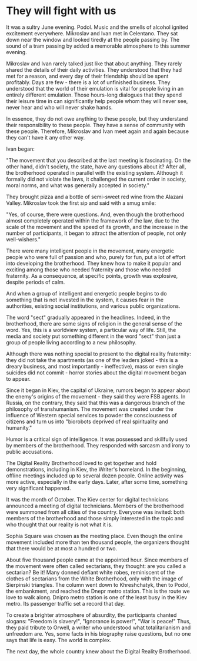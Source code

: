 # They will fight with us

It was a sultry June evening. Podol. Music and the smells of alcohol ignited excitement everywhere. Mikroslav and Ivan met in Celentano. They sat down near the window and looked tiredly at the people passing by. The sound of a tram passing by added a memorable atmosphere to this summer evening.

Mikroslav and Ivan rarely talked just like that about anything. They rarely shared the details of their daily activities. They understood that they had met for a reason, and every day of their friendship should be spent profitably. Days are few - there is a lot of unfinished business. They understood that the world of their emulation is vital for people living in an entirely different emulation. Those hours-long dialogues that they spend their leisure time in can significantly help people whom they will never see, never hear and who will never shake hands.

In essence, they do not owe anything to these people, but they understand their responsibility to these people. They have a sense of community with these people. Therefore, Mikroslav and Ivan meet again and again because they can't have it any other way.

Ivan began:

"The movement that you described at the last meeting is fascinating. On the other hand, didn't society, the state, have any questions about it? After all, the brotherhood operated in parallel with the existing system. Although it formally did not violate the laws, it challenged the current order in society, moral norms, and what was generally accepted in society."

They brought pizza and a bottle of semi-sweet red wine from the Alazani Valley. Mikroslav took the first sip and said with a smug smile:

"Yes, of course, there were questions. And, even though the brotherhood almost completely operated within the framework of the law, due to the scale of the movement and the speed of its growth, and the increase in the number of participants, it began to attract the attention of people, not only well-wishers."

There were many intelligent people in the movement, many energetic people who were full of passion and who, purely for fun, put a lot of effort into developing the brotherhood. They knew how to make it popular and exciting among those who needed fraternity and those who needed fraternity. As a consequence, at specific points, growth was explosive, despite periods of calm.

And when a group of intelligent and energetic people begins to do something that is not invested in the system, it causes fear in the authorities, existing social institutions, and various public organizations.

The word "sect" gradually appeared in the headlines. Indeed, in the brotherhood, there are some signs of religion in the general sense of the word. Yes, this is a worldview system, a particular way of life. Still, the media and society put something different in the word "sect" than just a group of people living according to a new philosophy.

Although there was nothing special to present to the digital reality fraternity: they did not take the apartments (as one of the leaders joked - this is a dreary business, and most importantly - ineffective), mass or even single suicides did not commit - horror stories about the digital movement began to appear.

Since it began in Kiev, the capital of Ukraine, rumors began to appear about the enemy's origins of the movement - they said they were FSB agents. In Russia, on the contrary, they said that this was a dangerous branch of the philosophy of transhumanism. The movement was created under the influence of Western special services to powder the consciousness of citizens and turn us into "biorobots deprived of real spirituality and humanity."

Humor is a critical sign of intelligence. It was possessed and skillfully used by members of the brotherhood. They responded with sarcasm and irony to public accusations.

The Digital Reality Brotherhood loved to get together and hold demonstrations, including in Kiev, the Writer's homeland. In the beginning, offline meetings included up to several dozen people. Online activity was more active, especially in the early days. Later, after some time, something very significant happened.

It was the month of October. The Kiev center for digital technicians announced a meeting of digital technicians. Members of the brotherhood were summoned from all cities of the country. Everyone was invited: both members of the brotherhood and those simply interested in the topic and who thought that our reality is not what it is.

Sophia Square was chosen as the meeting place. Even though the online movement included more than ten thousand people, the organizers thought that there would be at most a hundred or two.

About five thousand people came at the appointed hour. Since members of the movement were often called sectarians, they thought: are you called a sectarian? Be it! Many donned defiant white robes, reminiscent of the clothes of sectarians from the White Brotherhood, only with the image of Sierpinski triangles. The column went down to Khreshchatyk, then to Podol, the embankment, and reached the Dnepr metro station. This is the route we love to walk along. Dnipro metro station is one of the least busy in the Kiev metro. Its passenger traffic set a record that day.

To create a brighter atmosphere of absurdity, the participants chanted slogans: "Freedom is slavery!", "Ignorance is power!", "War is peace!" Thus, they paid tribute to Orwell, a writer who understood what totalitarianism and unfreedom are. Yes, some facts in his biography raise questions, but no one says that life is easy. The world is complex.

The next day, the whole country knew about the Digital Reality Brotherhood.
